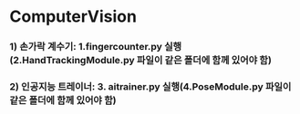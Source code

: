 # ComputerVision

### 1) 손가락 계수기: 1.fingercounter.py 실행(2.HandTrackingModule.py 파일이 같은 폴더에 함께 있어야 함)
### 2) 인공지능 트레이너: 3. aitrainer.py 실행(4.PoseModule.py 파일이 같은 폴더에 함께 있어야 함)
